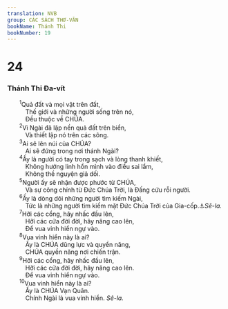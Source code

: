 ```yaml
---
translation: NVB
group: CÁC SÁCH THƠ-VĂN
bookName: Thánh Thi 
bookNumber: 19
---
```


<div class="title"><h1>24</h1><h3>Thánh Thi Đa-vít </h3></div>
<span class="verse thi_24_1">  <sup>1</sup>Quả đất và mọi vật trên đất, <br/>   Thế giới và những người sống trên nó, <br/>   Đều thuộc về CHÚA. <br/></span>
<span class="verse thi_24_2">  <sup>2</sup>Vì Ngài đã lập nền quả đất trên biển, <br/>   Và thiết lập nó trên các sông. <br/></span>
<span class="verse thi_24_3">  <sup>3</sup>Ai sẽ lên núi của CHÚA? <br/>   Ai sẽ đứng trong nơi thánh Ngài? <br/></span>
<span class="verse thi_24_4">  <sup>4</sup>Ấy là người có tay trong sạch và lòng thanh khiết, <br/>   Không hướng linh hồn mình vào điều sai lầm, <br/>   Không thề nguyện giả dối. <br/></span>
<span class="verse thi_24_5">  <sup>5</sup>Người ấy sẽ nhận được phước từ CHÚA, <br/>   Và sự công chính từ Đức Chúa Trời, là Đấng cứu rỗi người. <br/></span>
<span class="verse thi_24_6">  <sup>6</sup>Ấy là dòng dõi những người tìm kiếm Ngài, <br/>   Tức là những người tìm kiếm mặt Đức Chúa Trời của Gia-cốp.<a data-toggle="tooltip" data-placement="bottom" title="MT:… tìm kiếm mặt Ngài, hỡi Gia-cốp">⚓</a><i>Sê-la.</i><br/></span>
<span class="verse thi_24_7">  <sup>7</sup>Hỡi các cổng, hãy nhấc đầu lên, <br/>   Hỡi các cửa đời đời, hãy nâng cao lên, <br/>   Để vua vinh hiển ngự vào. <br/></span>
<span class="verse thi_24_8">  <sup>8</sup>Vua vinh hiển này là ai? <br/>   Ấy là CHÚA dũng lực và quyền năng, <br/>   CHÚA quyền năng nơi chiến trận. <br/></span>
<span class="verse thi_24_9">  <sup>9</sup>Hỡi các cổng, hãy nhấc đầu lên, <br/>   Hỡi các cửa đời đời, hãy nâng cao lên. <br/>   Để vua vinh hiển ngự vào. <br/></span>
<span class="verse thi_24_10">  <sup>10</sup>Vua vinh hiển này là ai? <br/>   Ấy là CHÚA Vạn Quân. <br/>   Chính Ngài là vua vinh hiển. <i>Sê-la.</i><br/></span>
